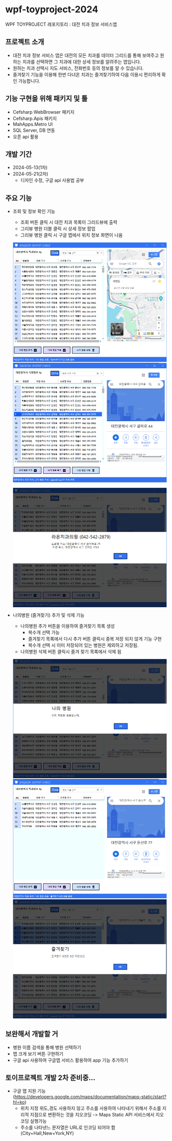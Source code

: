 # wpf-toyproject-2024
WPF TOYPROJECT 레포지토리 :  대전 치과 정보 서비스앱

##  프로젝트 소개
- 대전 치과 정보 서비스 앱은 대전의 모든 치과를 데이터 그리드를 통해 보여주고 원하는 치과를 선택하면 그 치과에 대한 상세 정보를 알려주는 앱입니다.
- 원하는 치과 선택시 지도 서비스, 전화번호 등의 정보를 알 수 있습니다.
- 즐겨찾기 기능을 이용해 한번 다녀온 치과는 즐겨찾기하여 다음 이용시 편리하게 확인 가능합니다.

## 기능 구현을 위해 패키지 및 툴
- Cefsharp WebBrowser 패키지
- Cefsharp.Apis 패키지
- MahApps.Metro UI
- SQL Server, DB 연동
- 오픈 api 활용

## 개발 기간
- 2024-05-13(1차)
- 2024-05-21(2차)
    - 디자인 수정,  구글 api 사용법 공부

## 주요 기능
- 조회 및 정보 확인 기능
    - 조회 버튼 클릭 시 대전 치과 목록이 그리드뷰에 출력
    - 그리뷰 병원 더블 클릭 시 상세 정보 팝업 
    - 그리뷰 병원 클릭 시 구글 맵에서 위치 정보 화면이 나옴


    ![조회 및 정보 실행화면](https://raw.githubusercontent.com/Juhyi/wpf-toyproject-2024/main/images/PJ003.png)  ![조회 및 정보 실행화면](https://raw.githubusercontent.com/Juhyi/wpf-toyproject-2024/main/images/PJ004.png)
   
    <img src = "https://raw.githubusercontent.com/Juhyi/wpf-toyproject-2024/main/images/PJ005.png" align="center">


- 나의병원 (즐겨찾기) 추가 및 삭제 기능
    - 나의병원 추가 버튼을 이용하여 즐겨찾기 목록 생성
        - 복수개 선택 가능
        - 즐겨찾기 목록에서 다시 추가 버튼 클릭시 중복 저장 되지 않게 기능 구현
        - 복수개 선택 시 이미 저장되어 있는 병원은 제외하고 저장됨. 
    - 나의병원 삭제 버튼 클릭시 즐겨 찾기 목록에서 삭제 됨

    ![나의병원 저장 실행화면](https://raw.githubusercontent.com/Juhyi/wpf-toyproject-2024/main/images/PJ007.png)    ![나의병원 저장 실행화면](https://raw.githubusercontent.com/Juhyi/wpf-toyproject-2024/main/images/PJ006.png)    ![나의병원 저장 실행화면](https://raw.githubusercontent.com/Juhyi/wpf-toyproject-2024/main/images/PJ008.png)



## 보완해서 개발할 거
- 병원 이름 검색을 통해 병원 선택하기
- 맵 크게 보기 버튼 구현하기
- 구글 api 사용하여 구글맵 서비스 활용하여 app 기능 추가하기

## 토이프로젝트 개발 2차 준비중...
- 구글 맵 지원 기능 
(https://developers.google.com/maps/documentation/maps-static/start?hl=ko)
    - 위치 지정 위도,경도 사용하지 않고 주소를 사용하여 나타내기 위해서 주소를 지리적 지점으로 변환하는 것을 지오코딩 -> Maps Static API 서비스에서 지오코딩 실행가능
    - 주소를 나타낸느 문자열은 URL로 인코딩 되어야 함 (City+Hall,New+York,NY)

